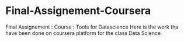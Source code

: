 # Final-Assignement-Coursera
Final Assignement : Course : Tools for Datascience
Here is the work tha have been done on coursera platform for the class Data Science
